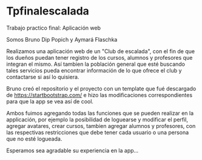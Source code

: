 # Tpfinalescalada
Trabajo practico final: Aplicación web

Somos Bruno Dip Popich y Aymará Flaschka

Realizamos una aplicación web de un "Club de escalada", con el fin de que los dueños puedan tener registro de los cursos, alumnos y profesores que integran el mismo. Así tambien la población general que esté buscando tales servicios pueda encontrar información de lo que ofrece el club y contactarse si así lo quisiera.

Bruno creó el repositorio y el proyecto con un template que fué descargado de https://startbootstrap.com/ e hizo las modificaciones correspondientes para que la app se vea así de cool.

Ambos fuimos agregando todas las funciones que se pueden realizar en la applicación, por ejemplo la posibilidad de loguearse y modificar el perfil, agregar avatares, crear cursos, tambien agregar alumnos y profesores, con las respectivas restricciones que debe tener cada usuario o una persona que no esté logueada.

Esperamos sea agradable su experiencia en la app...
